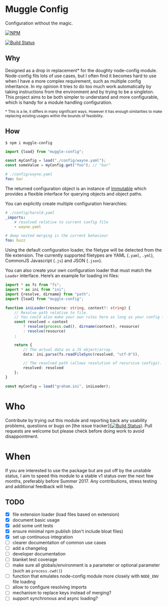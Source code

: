 # Muggle Config

Configuration without the magic.

[![NPM](https://nodei.co/npm/muggle-config.png?downloads=true)](https://nodei.co/npm/muggle-config/)

[![Build Status](https://travis-ci.org/robations/muggle-config.svg?branch=master)](https://travis-ci.org/robations/muggle-config)


## Why

Designed as a drop in replacement* for the doughty node-config module. Node-config fits lots of use cases, but I often
find it becomes hard to use when I have a more complex requirement, such as multiple config inheritance. In my opinion
it tries to do too much work automatically by taking instructions from the environment and by trying to be a singleton.
This project aims to be both simpler to understand and more configurable, which is handy for a module handling
configuration.

<small>\* This is a lie, it differs in many significant ways. However it has enough similarities to make replacing
existing usages within the bounds of feasibility.</small>


## How

```
$ npm i muggle-config
```

```typescript
import {load} from "muggle-config";

const myConfig = load("./config/wayne.yaml");
const someValue = myConfig.get("foo"); // "bar"
```

```yaml
# ./config/wayne.yaml
foo: bar
```

The returned configuration object is an instance of [Immutable](https://facebook.github.io/immutable-js/) which provides
a flexible interface for querying objects and object paths.

You can explicitly create multiple configuration hierarchies:

```yaml
# ./config/harold.yaml
_imports:
    # resolved relative to current config file
    - wayne.yaml

# deep nested merging is the current behaviour
foo: buzz
```

Using the default configuration loader, the filetype will be detected from the file extension. The currently supported
filetypes are YAML (`.yaml`, `.yml`), CommonJS Javascript (`.js`) and JSON (`.json`).

You can also create your own configuration loader that must match the `Loader` interface. Here’s an example for loading
ini files:

```typescript
import * as fs from "fs";
import * as ini from "ini";
import {resolve, dirname} from "path";
import {load} from "muggle-config";

function iniLoader(resource: string, context?: string) {
    // Resolve path relative to file.
    // You could also make your own rules here as long as your config files obey these rules.
    const resolved = context
        ? resolve(process.cwd(), dirname(context), resource)
        : resolve(resource)
    ;

    return {
        // The actual data as a JS object/array.
        data: ini.parse(fs.readFileSync(resolved, "utf-8")),

        // The resolved path (allows resolution of recursive configs).
        resolved: resolved
    };
}

const myConfig = load("graham.ini", iniLoader);
```

# Who

Contribute by trying out this module and reporting back any usability problems, questions or bugs on [the issue
tracker]([![Build
Status](https://travis-ci.org/robations/muggle-config.svg?branch=master)](https://travis-ci.org/robations/muggle-config)).
Pull requests are welcome but please check before doing work to avoid disappointment.


# When

If you are interested to use the package but are put off by the *unstable* status, I aim to speed this module to a
stable v1 status over the next few months, preferably before Summer 2017. Any contributions, stress testing and
additional feedback will help.


## TODO

- [x] file extension loader (load files based on extension)
- [x] document basic usage
- [x] add some unit tests
- [x] ensure minimal npm publish (don't include bloat files)
- [x] set up continuous integration
- [ ] clearer documentation of common use cases
- [ ] add a changelog
- [ ] developer documentation
- [ ] blanket test coverage
- [ ] make sure all globals/environment is a parameter or optional parameter (such as `process.cwd()`)
- [ ] function that emulates node-config module more closely with `NODE_ENV` file loading
- [ ] allow to configure resolving imports
- [ ] mechanism to replace keys instead of merging?
- [ ] support synchronous and async loading?
